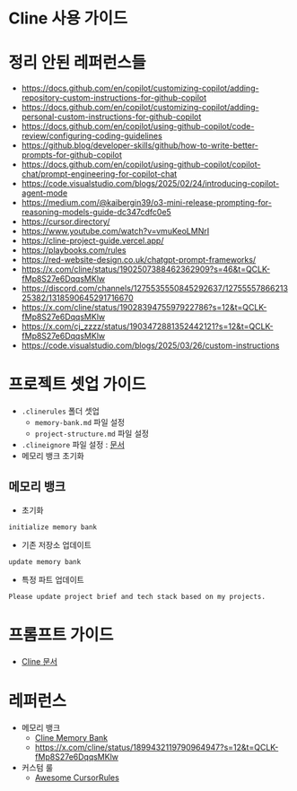 # Cline 사용 가이드

# 정리 안된 레퍼런스들
- https://docs.github.com/en/copilot/customizing-copilot/adding-repository-custom-instructions-for-github-copilot
- https://docs.github.com/en/copilot/customizing-copilot/adding-personal-custom-instructions-for-github-copilot
- https://docs.github.com/en/copilot/using-github-copilot/code-review/configuring-coding-guidelines
- https://github.blog/developer-skills/github/how-to-write-better-prompts-for-github-copilot
- https://docs.github.com/en/copilot/using-github-copilot/copilot-chat/prompt-engineering-for-copilot-chat
- https://code.visualstudio.com/blogs/2025/02/24/introducing-copilot-agent-mode
- https://medium.com/@kaibergin39/o3-mini-release-prompting-for-reasoning-models-guide-dc347cdfc0e5
- https://cursor.directory/
- https://www.youtube.com/watch?v=vmuKeoLMNrI
- https://cline-project-guide.vercel.app/
- https://playbooks.com/rules
- https://red-website-design.co.uk/chatgpt-prompt-frameworks/
- https://x.com/cline/status/1902507388462362909?s=46&t=QCLK-fMp8S27e6DqqsMKlw
- https://discord.com/channels/1275535550845292637/1275555786621325382/1318590645291716670
- https://x.com/cline/status/1902839475597922786?s=12&t=QCLK-fMp8S27e6DqqsMKlw
- https://x.com/cj_zzzz/status/1903472881352442121?s=12&t=QCLK-fMp8S27e6DqqsMKlw
- https://code.visualstudio.com/blogs/2025/03/26/custom-instructions

# 프로젝트 셋업 가이드
- `.clinerules` 폴더 셋업
  - `memory-bank.md` 파일 설정
  - `project-structure.md` 파일 설정
- `.clineignore` 파일 설정 : [문서](https://docs.cline.bot/improving-your-prompting-skills/prompting#clineignore-file-guide)
- 메모리 뱅크 초기화

## 메모리 뱅크
- 초기화
```
initialize memory bank
```

- 기존 저장소 업데이트
```
update memory bank
```

- 특정 파트 업데이트
```
Please update project brief and tech stack based on my projects.
```

# 프롬프트 가이드
- [Cline 문서](https://docs.cline.bot/improving-your-prompting-skills/prompting#prompting-cline)


# 레퍼런스
- 메모리 뱅크
  - [Cline Memory Bank](https://docs.cline.bot/improving-your-prompting-skills/cline-memory-bank)
  - https://x.com/cline/status/1899432119790964947?s=12&t=QCLK-fMp8S27e6DqqsMKlw
- 커스텀 룰
  - [Awesome CursorRules](https://github.com/PatrickJS/awesome-cursorrules)
